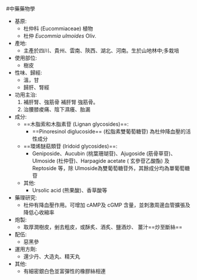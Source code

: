 #中藥藥物學
- 基原:
	- 杜仲科 (Eucommiaceae) 植物
	- 杜仲 *Eucommia ulmoides* Oliv.
- 產地:
	- 主產於四川、貴州、雲南、陝西、湖北、河南。生於山地林中;多栽培
- 使用部位:
	- 樹皮
- 性味、歸經:
	- 溫，甘
	- 歸肝、腎經
- 功用主治:
	1.  補肝腎、強筋骨 補肝腎 強筋骨。
	2. 治腰膝痠痛、陰下濕癢、胎漏
- 成分:
	- ==木脂索和木脂素苷 (Lignan glycosides)==:
		- ==Pinoresinol diglucoside== (松脂素雙葡萄糖苷) 為杜仲降血壓的活性成分 
	- ==環烯醚萜類苷 (Iridoid glycosides)==:
		- Geniposide、Aucubin (桃葉珊瑚苷)、Ajugoside (筋骨草苷)、Ulmoside (杜仲苷)、Harpagide acetate ( 玄參苷乙酸酯) 及 Reptoside 等，除 Ulmoside為雙葡萄糖苷外，其餘成分均為單葡萄糖苷 
	- 其他:
		- Ursolic acid (熊果酸)、香草酸等
- 藥理研究:
	- 杜仲有降血壓作用。可增加 cAMP及 cGMP 含量，並刺激周邊血管擴張及降低心收縮率
- 炮製:
	- 取厚潤樹皮，剉去粗皮，或酥炙、酒炙、鹽酒炒、 薑汁==炒至斷絲==
- 配伍:
	- 惡黑參
- 運用方劑:
	- 還少丹、大造丸、精天丸
- 其他:
	- 有細密銀白色並富彈性的橡膠絲相連